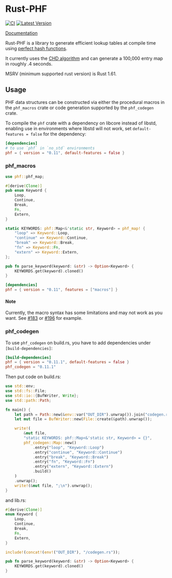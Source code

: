 # Rust-PHF

[![CI](https://github.com/rust-phf/rust-phf/actions/workflows/ci.yml/badge.svg)](https://github.com/rust-phf/rust-phf/actions/workflows/ci.yml) [![Latest Version](https://img.shields.io/crates/v/phf.svg)](https://crates.io/crates/phf)

[Documentation](https://docs.rs/phf)

Rust-PHF is a library to generate efficient lookup tables at compile time using
[perfect hash functions](http://en.wikipedia.org/wiki/Perfect_hash_function).

It currently uses the
[CHD algorithm](http://cmph.sourceforge.net/papers/esa09.pdf) and can generate
a 100,000 entry map in roughly .4 seconds.

MSRV (minimum supported rust version) is Rust 1.61.

## Usage

PHF data structures can be constructed via either the procedural
macros in the `phf_macros` crate or code generation supported by the
`phf_codegen` crate.

To compile the `phf` crate with a dependency on
libcore instead of libstd, enabling use in environments where libstd
will not work, set `default-features = false` for the dependency:

```toml
[dependencies]
# to use `phf` in `no_std` environments
phf = { version = "0.11", default-features = false }
```

### phf_macros

```rust
use phf::phf_map;

#[derive(Clone)]
pub enum Keyword {
    Loop,
    Continue,
    Break,
    Fn,
    Extern,
}

static KEYWORDS: phf::Map<&'static str, Keyword> = phf_map! {
    "loop" => Keyword::Loop,
    "continue" => Keyword::Continue,
    "break" => Keyword::Break,
    "fn" => Keyword::Fn,
    "extern" => Keyword::Extern,
};

pub fn parse_keyword(keyword: &str) -> Option<Keyword> {
    KEYWORDS.get(keyword).cloned()
}
```

```toml
[dependencies]
phf = { version = "0.11", features = ["macros"] }
```

#### Note

Currently, the macro syntax has some limitations and may not
work as you want. See [#183] or [#196] for example.

[#183]: https://github.com/rust-phf/rust-phf/issues/183
[#196]: https://github.com/rust-phf/rust-phf/issues/196

### phf_codegen

To use `phf_codegen` on build.rs, you have to add dependencies under `[build-dependencies]`:

```toml
[build-dependencies]
phf = { version = "0.11.1", default-features = false }
phf_codegen = "0.11.1"
```

Then put code on build.rs:

```rust
use std::env;
use std::fs::File;
use std::io::{BufWriter, Write};
use std::path::Path;

fn main() {
    let path = Path::new(&env::var("OUT_DIR").unwrap()).join("codegen.rs");
    let mut file = BufWriter::new(File::create(&path).unwrap());

    write!(
        &mut file,
        "static KEYWORDS: phf::Map<&'static str, Keyword> = {}",
        phf_codegen::Map::new()
            .entry("loop", "Keyword::Loop")
            .entry("continue", "Keyword::Continue")
            .entry("break", "Keyword::Break")
            .entry("fn", "Keyword::Fn")
            .entry("extern", "Keyword::Extern")
            .build()
    )
    .unwrap();
    write!(&mut file, ";\n").unwrap();
}
```

and lib.rs:

```rust
#[derive(Clone)]
enum Keyword {
    Loop,
    Continue,
    Break,
    Fn,
    Extern,
}

include!(concat!(env!("OUT_DIR"), "/codegen.rs"));

pub fn parse_keyword(keyword: &str) -> Option<Keyword> {
    KEYWORDS.get(keyword).cloned()
}
```

